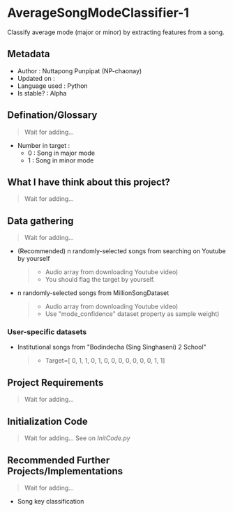 # AverageSongModeClassifier-1
Classify average mode (major or minor) by extracting features from a song.

## Metadata
- Author : Nuttapong Punpipat (NP-chaonay)
- Updated on :
- Language used : Python
- Is stable? : Alpha

## Defination/Glossary
> Wait for adding...
- Number in target :
	- 0 : Song in major mode
	- 1 : Song in minor mode

## What I have think about this project?
> Wait for adding...

## Data gathering
> Wait for adding...
- (Recommended) n randomly-selected songs from searching on Youtube by yourself
	> - Audio array from downloading Youtube video)
	> - You should flag the target by yourself.
- n randomly-selected songs from MillionSongDataset
	> - Audio array from downloading Youtube video)
	> - Use "mode_confidence" dataset property as sample weight)
### User-specific datasets
- Institutional songs from "Bodindecha (Sing Singhaseni) 2 School"
	> - Target=[ 0, 1, 1,  0, 1,  0,  0,  0,  0,  0,  0,  0, 1, 1]

## Project Requirements
> Wait for adding...

## Initialization Code
> Wait for adding...
See on *InitCode.py*

## Recommended Further Projects/Implementations
> Wait for adding...
- Song key classification
